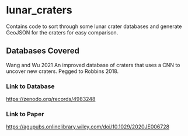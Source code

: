 # lunar_craters
Contains code to sort through some lunar crater databases and generate GeoJSON for the craters for easy comparison.

## Databases Covered
Wang and Wu 2021
An improved database of craters that uses a CNN to uncover new craters. Pegged to Robbins 2018.

### Link to Database
https://zenodo.org/records/4983248
### Link to Paper
https://agupubs.onlinelibrary.wiley.com/doi/10.1029/2020JE006728
